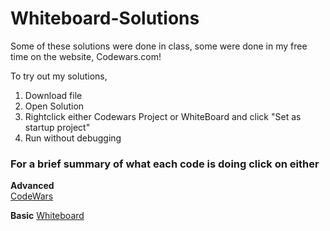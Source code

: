 # Whiteboard-Solutions
Some of these solutions were done in class, some were done in my free time on the website, Codewars.com!

To try out my solutions, 

1. Download file
2. Open Solution
3. Rightclick either Codewars Project or WhiteBoard and click "Set as startup project"
4. Run without debugging

### For a brief summary of what each code is doing click on either

**Advanced**  
[CodeWars](CodeWars/StartMain.cs)

**Basic**
[Whiteboard](Whiteboard%20Solutions/Test.cs)

